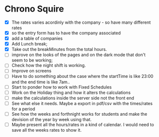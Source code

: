 # Chrono Squire

- [x] The rates varies acordinly with the company - so have many different rates
- [x] so the entry form has to have the company associated
- [x] add a table of companies
- [x] Add Lunch break;
- [x] Take out the breakMinutes from the total hours.
- [ ] improve on the looks of the pages and on the dark mode that don't seem to be working;
- [ ] Check how the night shift is working.
- [ ] Improve on screens
- [ ] Have to do something about the case where the startTime is like 23:00 and the end time is like 7am..
- [ ] Start to ponder how to work with Fixed Schedules
- [ ] Work on the Holiday thing and how it alters the calculations
- [ ] make the calculations inside the server side not the front end
- [ ] See what else it needs. Maybe a export in pdf/csv with the times/rates for a period
- [ ] See how the weeks and forthnight works for students and make the devision of the year by week using that.
- [ ] Maybe present all the hours/rates in a kind of calendar. I would need to save all the weeks rates to show it.
